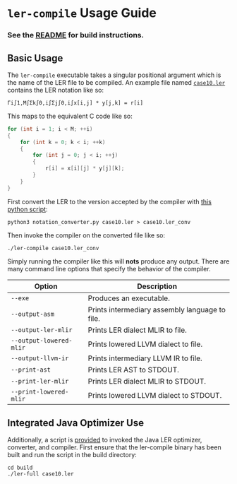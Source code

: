 # `ler-compile` Usage Guide
### See the [README](../README.md) for build instructions.

## Basic Usage

The `ler-compile` executable takes a singular positional argument which is the name of the LER file to be compiled. An example file named [`case10.ler`](../test/case10.ler) contains the LER notation like so:

    Γi∫1,M∫Σk∫0,i∫Σj∫0,i∫x[i,j] * y[j,k] = r[i]

This maps to the equivalent C code like so:

```c
for (int i = 1; i < M; ++i)
{
    for (int k = 0; k < i; ++k)
    {
        for (int j = 0; j < i; ++j)
        {
            r[i] = x[i][j] * y[j][k];
        }
    }
}
```

First convert the LER to the version accepted by the compiler with [this python script](../scripts/notation_converter.py):

    python3 notation_converter.py case10.ler > case10.ler_conv

Then invoke the compiler on the converted file like so:

    ./ler-compile case10.ler_conv

Simply running the compiler like this will **nots** produce any output. There are many command line options that specify the behavior of the compiler. 

| Option                  | Description                                    |
| ----------------------- | ---------------------------------------------- |
| `--exe`                 | Produces an executable.                        |
| `--output-asm`          | Prints intermediary assembly language to file. |
| `--output-ler-mlir`     | Prints LER dialect MLIR to file.               |
| `--output-lowered-mlir` | Prints lowered LLVM dialect to file.           |
| `--output-llvm-ir`      | Prints intermediary LLVM IR to file.           |
| `--print-ast`           | Prints LER AST to STDOUT.                      |
| `--print-ler-mlir`      | Prints LER dialect MLIR to STDOUT.             |
| `--print-lowered-mlir`  | Prints lowered LLVM dialect to STDOUT.         |

## Integrated Java Optimizer Use
Additionally, a script is [provided](../scripts/ler-full) to invoked the Java LER optimizer, converter, and compiler. First ensure that the ler-compile binary has been built and run the script in the build directory:

    cd build
    ./ler-full case10.ler
